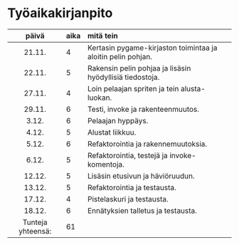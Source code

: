 # Työaikakirjanpito

| päivä | aika | mitä tein  |
| :----:|:-----| :-----|
| 21.11.| 4 | Kertasin pygame-kirjaston toimintaa ja aloitin pelin pohjan. |
| 22.11.| 5 | Rakensin pelin pohjaa ja lisäsin hyödyllisiä tiedostoja. |
| 27.11.| 4 | Loin pelaajan spriten ja tein alusta-luokan. |
| 29.11.| 6 | Testi, invoke ja rakenteenmuutos. |
| 3.12. | 6 | Pelaajan hyppäys. |
| 4.12. | 5 | Alustat liikkuu. |
| 5.12. | 6 | Refaktorointia ja rakennemuutoksia. |
| 6.12. | 5 | Refaktorointia, testejä ja invoke-komentoja. |
| 12.12. | 5 | Lisäsin etusivun ja häviöruudun. |
| 13.12. | 5 | Refaktorointia ja testausta. |
| 17.12. | 4 | Pistelaskuri ja testausta. |
| 18.12. | 6 | Ennätyksien talletus ja testausta. |
| Tunteja yhteensä: | 61 |
